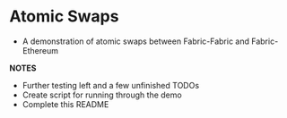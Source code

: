 # Atomic Swaps 

* A demonstration of atomic swaps between Fabric-Fabric and Fabric-Ethereum

**NOTES**

* Further testing left and a few unfinished TODOs
* Create script for running through the demo
* Complete this README


